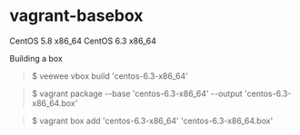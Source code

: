 vagrant-basebox
===============

CentOS 5.8 x86_64
CentOS 6.3 x86_64

Building a box
> $ veewee vbox build 'centos-6.3-x86_64'

> $ vagrant package --base 'centos-6.3-x86_64' --output 'centos-6.3-x86_64.box'

> $ vagrant box add 'centos-6.3-x86_64' 'centos-6.3-x86_64.box'
